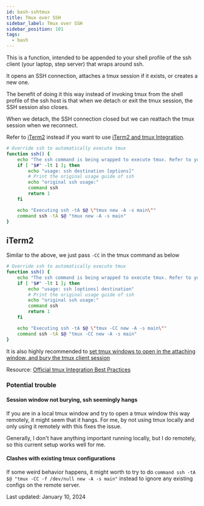 ```yaml
---
id: bash-sshtmux
title: Tmux over SSH
sidebar_label: Tmux over SSH
sidebar_position: 101
tags:
  - bash
---
```


This is a function, intended to be appended to your shell profile of the ssh client (your laptop, step server) that wraps around ssh.

It opens an SSH connection, attaches a tmux session if it exists, or creates a new one.

The benefit of doing it this way instead of invoking tmux from the shell profile of the ssh host is that when we detach or exit the tmux session, the SSH session also closes.

When we detach, the SSH connection closed but we can reattach the tmux session when we reconnect.

Refer to [iTerm2](#iterm2) instead if you want to use [iTerm2 and tmux Integration](https://gitlab.com/gnachman/iterm2/-/wikis/TmuxIntegration).

```bash
# Override ssh to automatically execute tmux
function ssh() {
    echo "The ssh command is being wrapped to execute tmux. Refer to your shell profile."
    if [ "$#" -lt 1 ]; then
        echo "usage: ssh destination [options]"
        # Print the original usage guide of ssh
        echo "original ssh usage:"
        command ssh
        return 1
    fi

    echo "Executing ssh -tA $@ \"tmux new -A -s main\""
    command ssh -tA $@ "tmux new -A -s main"
}
```

## iTerm2

Similar to the above, we just pass `-CC` in the tmux command as below

```bash
# Override ssh to automatically execute tmux
function ssh() {
    echo "The ssh command is being wrapped to execute tmux. Refer to your shell profile."
    if [ "$#" -lt 1 ]; then
        echo "usage: ssh [options] destination"
        # Print the original usage guide of ssh
        echo "original ssh usage:"
        command ssh
        return 1
    fi

    echo "Executing ssh -tA $@ \"tmux -CC new -A -s main\""
    command ssh -tA $@ "tmux -CC new -A -s main"
}
```

It is also highly recommended to [set tmux windows to open in the attaching window, and bury the tmux client session](https://gitlab.com/gnachman/iterm2/-/wikis/tmux-Integration-Best-Practices#what-other-settings-are-relevant)

Resource: [Official tmux Integration Best Practices](https://gitlab.com/gnachman/iterm2/-/wikis/tmux-Integration-Best-Practices)

### Potential trouble

#### Session window not burying, ssh seemingly hangs

If you are in a local tmux window and try to open a tmux window this way remotely, it might seem that it hangs.
For me, by not using tmux locally and only using it remotely with this fixes the issue.

Generally, I don't have anything important running locally, but I do remotely, so this current setup works well for me.

#### Clashes with existing tmux configurations

If some weird behavior happens, it might worth to try to do `command ssh -tA $@ "tmux -CC -f /dev/null new -A -s main"` instead to ignore any existing configs on the remote server.

Last updated: January 10, 2024
